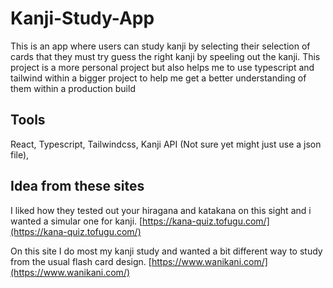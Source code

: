 # Kanji-Study-App
This is an app where users can study kanji by selecting their selection of cards that they must try guess the right kanji by speeling out the kanji. 
This project is a more personal project but also helps me to use typescript and tailwind within a bigger project to help me get a better understanding of them within a production build  

## Tools

React, 
Typescript, 
Tailwindcss, 
Kanji API (Not sure yet might just use a json file), 

## Idea from these sites
I liked how they tested out your hiragana and katakana on this sight and i wanted a simular one for kanji. 
[https://kana-quiz.tofugu.com/](https://kana-quiz.tofugu.com/)

On this site I do most my kanji study and wanted a bit different way to study from the usual flash card design.
[https://www.wanikani.com/](https://www.wanikani.com/)


